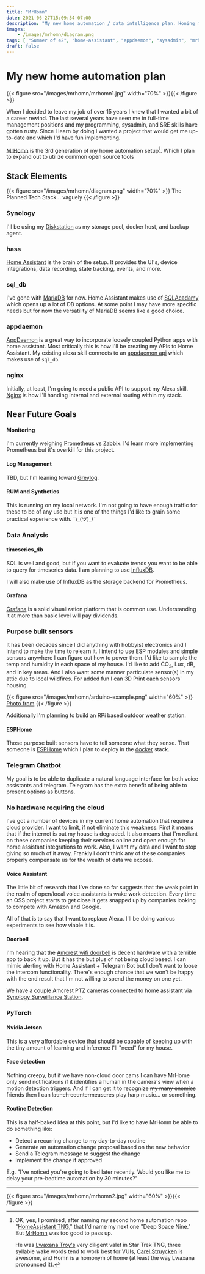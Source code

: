 ```yaml
---
title: "MrHomn"
date: 2021-06-27T15:09:54-07:00
description: "My new home automation / data intelligence plan. Honing my skills and having fun."
images:
    - /images/mrhomn/diagram.png
tags: [ "Summer of 42", "home-assistant", "appdaemon", "sysadmin", "mrhomn" ]
draft: false
---
```


# My new home automation plan

{{< figure src="/images/mrhomn/mrhomn1.jpg" width="70%" >}}{{< /figure >}}

When I decided to leave my job of over 15 years I knew that I wanted a bit of a career rewind. The last several years have seen me in full-time management positions and my programming, sysadmin, and SRE skills have gotten rusty. Since I learn by doing I wanted a project that would get me up-to-date and which I'd have fun implementing.

[MrHomn](https://github.com/Bishma/MrHomn) is the 3rd generation of my home automation setup[^explain]. Which I plan to expand out to utilize common open source tools

## Stack Elements

{{< figure src="/images/mrhomn/diagram.png" width="70%" >}}
The Planned Tech Stack... vaguely
{{< /figure >}}

### Synology

I'll be using my [Diskstation](https://www.synology.com/en-us) as my storage pool, docker host, and backup agent.

### hass

[Home Assistant](https://www.home-assistant.io/) is the brain of the setup. It provides the UI's, device integrations, data recording, state tracking, events, and more.

### sql_db

I've gone with [MariaDB](https://mariadb.org/) for now. Home Assistant makes use of [SQLAcadamy](https://www.sqlalchemy.org/) which opens up a lot of DB options. At some point I may have more specific needs but for now the versatility of MariaDB seems like a good choice.

### appdaemon

[AppDaemon](https://appdaemon.readthedocs.io/en/latest/) is a great way to incorporate loosely coupled Python apps with home assistant. Most critically this is how I'll be creating my APIs to Home Assistant. My existing alexa skill connects to an [appdaemon api](https://appdaemon.readthedocs.io/en/latest/AD_API_REFERENCE.html#alexa) which makes use of `sql_db`.

### nginx

Initially, at least, I'm going to need a public API to support my Alexa skill. [Nginx](https://www.nginx.com/) is how I'll handing internal and external routing within my stack.

## Near Future Goals

#### Monitoring

I'm currently weighing [Prometheus](https://prometheus.io/) vs [Zabbix](https://www.zabbix.com/). I'd learn more implementing Prometheus but it's overkill for this project.

#### Log Management

TBD, but I'm leaning toward [Greylog](https://hub.docker.com/r/graylog/graylog).

#### RUM and Synthetics

This is running on my local network. I'm not going to have enough traffic for these to be of any use but it is one of the things I'd like to grain some practical experience with. ¯\\\_(ツ)_/¯ 

### Data Analysis

#### timeseries_db

SQL is well and good, but if you want to evaluate trends you want to be able to query for timeseries data. I am planning to use [InfluxDB](https://www.influxdata.com/).

I will also make use of InfluxDB as the storage backend for Prometheus.

#### Grafana

[Grafana](https://grafana.com/) is a solid visualization platform that is common use. Understanding it at more than basic level will pay dividends.

### Purpose built sensors

It has been decades since I did anything with hobbyist electronics and I intend to make the time to relearn it. I intend to use ESP modules and simple sensors anywhere I can figure out how to power them. I'd like to sample the temp and humidity in each space of my house. I'd like to add CO<sub>2</sub>, Lux, dB, and in key areas. And I also want some manner particulate sensor(s) in my attic due to local wildfires. For added fun I can 3D Print each sensors' housing.

{{< figure src="/images/mrhomn/arduino-example.png" width="60%" >}}
[Photo from](https://www.circuitbasics.com/how-to-set-up-the-dht11-humidity-sensor-on-an-arduino/)
{{< /figure >}}

Additionally I'm planning to build an RPi based outdoor weather station.

#### ESPHome

Those purpose built sensors have to tell someone what they sense. That someone is [ESPHome](https://github.com/esphome/esphome) which I plan to deploy in the [docker](https://hub.docker.com/r/esphome/esphome) stack.

### Telegram Chatbot

My goal is to be able to duplicate a natural language interface for both voice assistants and telegram. Telegram has the extra benefit of being able to present options as buttons.

### No hardware requiring the cloud

I've got a number of devices in my current home automation that require a cloud provider. I want to limit, if not eliminate this weakness. First it means that if the internet is out my house is degraded. It also means that I'm reliant on these companies keeping their services online and open enough for home assistant integrations to work. Also, I want my data and I want to stop giving so much of it away. Frankly I don't think any of these companies properly compensate us for the wealth of data we expose.

#### Voice Assistant

The little bit of research that I've done so far suggests that the weak point in the realm of open/local voice assistants is wake work detection. Every time an OSS project starts to get close it gets snapped up by companies looking to compete with Amazon and Google.

All of that is to say that I want to replace Alexa. I'll be doing various experiments to see how viable it is.

#### Doorbell

I'm hearing that the [Amcrest wifi doorbell](https://amcrest.com/smarthome-2-megapixel-wireless-doorbell-security-camera-1920-x-1080p-wifi-doorbell-camera-ip55-weatherproof-two-way-audio-ad110.html) is decent hardware with a terrible app to back it up. But it has the but plus of not being cloud based. I can mimic alerting with Home Assistant + Telegram Bot but I don't want to loose the intercom functionality. There's enough chance that we won't be happy with the end result that I'm not willing to spend the money on one yet.

We have a couple Amcrest PTZ cameras connected to home assistant via [Synology Surveillance Station](https://www.synology.com/en-us/surveillance).

### PyTorch

#### Nvidia Jetson

This is a very affordable device that should be capable of keeping up with the tiny amount of learning and inference I'll "need" for my house.

#### Face detection

Nothing creepy, but if we have non-cloud door cams I can have MrHome only send notifications if it identifies a human in the camera's view when a motion detection triggers. And if I can get it to recognize ~~my many enemies~~ friends then I can ~~launch countermeasures~~ play harp music... or something.

#### Routine Detection

This is a half-baked idea at this point, but I'd like to have MrHomn be able to do something like:

* Detect a recurring change to my day-to-day routine
* Generate an automation change proposal based on the new behavior
* Send a Telegram message to suggest the change
* Implement the change if approved

E.g. "I've noticed you're going to bed later recently. Would you like me to delay your pre-bedtime automation by 30 minutes?"

----

{{< figure src="/images/mrhomn/mrhomn2.jpg" width="60%" >}}{{< /figure >}}

[^explain]: OK, yes, I promised, after naming my second home automation repo "[HomeAssistant TNG](https://github.com/Bishma/home-assistant-tng)," that I'd name my next one "Deep Space Nine." But [MrHomn](https://memory-alpha.fandom.com/wiki/Homn) was too good to pass up.

    He was [Lwaxana Troy's](https://memory-alpha.fandom.com/wiki/Lwaxana_Troi) very diligent valet in Star Trek TNG, three  syllable wake words tend to work best for VUIs, [Carel Struycken](https://en.wikipedia.org/wiki/Carel_Struycken) is awesome, and Homn is a homonym of home (at least the way Lwaxana pronounced it).
